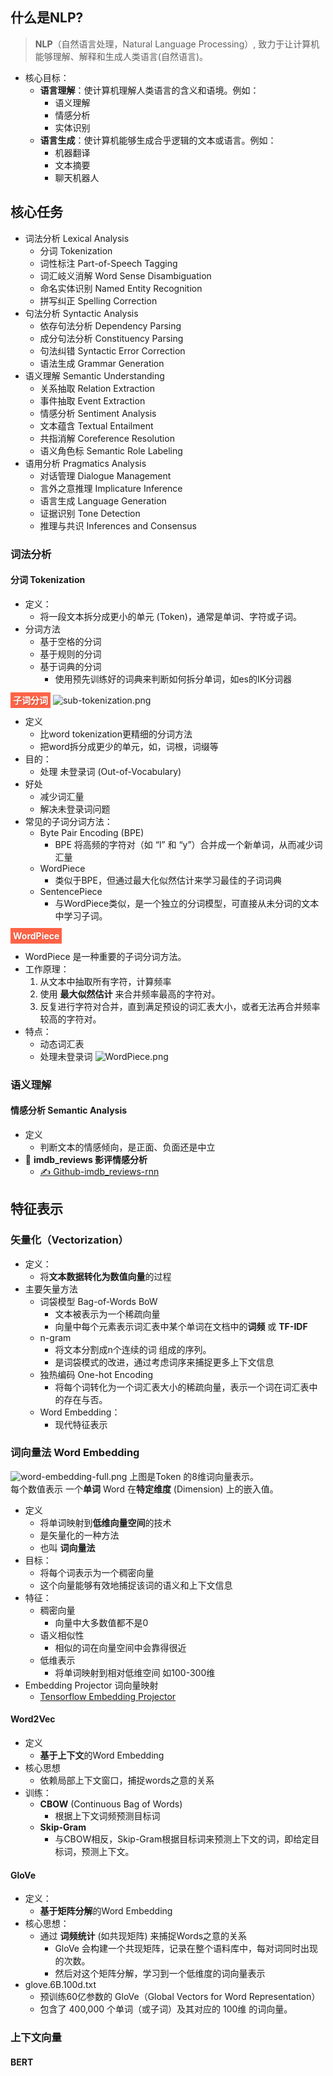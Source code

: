 
## 什么是NLP?
> **NLP**（自然语言处理，Natural Language Processing）, 致力于让计算机能够理解、解释和生成人类语言(自然语言)。

- 核心目标：
	- **语言理解**：使计算机理解人类语言的含义和语境。例如：
		- 语义理解
		- 情感分析
		- 实体识别
	- **语言生成**：使计算机能够生成合乎逻辑的文本或语言。例如：
		- 机器翻译
		- 文本摘要
		- 聊天机器人


## 核心任务
- 词法分析 Lexical Analysis
	- 分词 Tokenization
	- 词性标注 Part-of-Speech Tagging
	- 词汇岐义消解 Word Sense Disambiguation
	- 命名实体识别 Named Entity Recognition
	- 拼写纠正 Spelling Correction
- 句法分析 Syntactic Analysis
	- 依存句法分析 Dependency Parsing
	- 成分句法分析 Constituency Parsing
	- 句法纠错 Syntactic Error Correction
	- 语法生成 Grammar Generation
- 语义理解 Semantic Understanding
	- 关系抽取 Relation Extraction
	- 事件抽取 Event Extraction
	- 情感分析 Sentiment Analysis
	- 文本蕴含 Textual Entailment
	- 共指消解 Coreference Resolution
	- 语义角色标 Semantic Role Labeling
- 语用分析 Pragmatics Analysis
	- 对话管理 Dialogue Management
	- 言外之意推理 Implicature Inference
	- 语言生成 Language Generation
	- 证据识别 Tone Detection
	- 推理与共识 Inferences and Consensus

### 词法分析
#### 分词 Tokenization
- 定义：
	- 将一段文本拆分成更小的单元 (Token)，通常是单词、字符或子词。
- 分词方法
	- 基于空格的分词
	- 基于规则的分词
	- 基于词典的分词
		- 使用预先训练好的词典来判断如何拆分单词，如es的IK分词器


<font style="background-color:tomato; color:white; padding:4px; text-shadow: 1px 1px 2px rgba(0,0,0,0.2);font-weight: bold;">子词分词</font>
![sub-tokenization.png](../images/sub-tokenization.png)
- 定义
	- 比word tokenization更精细的分词方法
	- 把word拆分成更少的单元，如，词根，词缀等
- 目的：
	- 处理 未登录词 (Out-of-Vocabulary)
- 好处
	- 减少词汇量
	- 解决未登录词问题
- 常见的子词分词方法：
	- Byte Pair Encoding (BPE)
		- BPE 将高频的字符对（如 “l” 和 “y”）合并成一个新单词，从而减少词汇量
	- WordPiece
		- 类似于BPE，但通过最大化似然估计来学习最佳的子词词典
	- SentencePiece
		- 与WordPiece类似，是一个独立的分词模型，可直接从未分词的文本中学习子词。
	
<font style="background-color:tomato; color:white; padding:4px; text-shadow: 1px 1px 2px rgba(0,0,0,0.2);font-weight: bold;">WordPiece</font>
- WordPiece 是一种重要的子词分词方法。
- 工作原理：
	1. 从文本中抽取所有字符，计算频率
	2. 使用 **最大似然估计** 来合并频率最高的字符对。
	3. 反复进行字符对合并，直到满足预设的词汇表大小，或者无法再合并频率较高的字符对。
- 特点：
	- 动态词汇表
	- 处理未登录词
![WordPiece.png](../images/WordPiece.png)

### 语义理解
#### 情感分析 Semantic Analysis
 
- 定义
	- 判断文本的情感倾向，是正面、负面还是中立
- 🌰 **imdb_reviews 影评情感分析**  
	- [✍️ Github-imdb_reviews-rnn](https://github.com/jimmy-pink/colab-machinelearning-playground/blob/main/tensorflow/nlp-imdb_reviews-rnn.ipynb)

## 特征表示

### **矢量化（Vectorization）**
- 定义：
	- 将**文本数据转化为数值向量**的过程
- 主要矢量方法
	- 词袋模型 Bag-of-Words BoW
		- 文本被表示为一个稀疏向量
		- 向量中每个元素表示词汇表中某个单词在文档中的**词频** 或 **TF-IDF**
	- n-gram
		- 将文本分割成n个连续的词 组成的序列。
		- 是词袋模式的改进，通过考虑词序来捕捉更多上下文信息
	- 独热编码 One-hot Encoding
		- 将每个词转化为一个词汇表大小的稀疏向量，表示一个词在词汇表中的存在与否。
	- Word Embedding：
		- 现代特征表示

### 词向量法 Word Embedding
![word-embedding-full.png](../images/word-embedding-full.png)
上图是Token 的8维词向量表示。  
每个数值表示 一个**单词** Word 在**特定维度** (Dimension) 上的嵌入值。

- 定义
	- 将单词映射到**低维向量空间**的技术
	- 是矢量化的一种方法
	- 也叫 **词向量法** 
- 目标：
	- 将每个词表示为一个稠密向量
	- 这个向量能够有效地捕捉该词的语义和上下文信息
- 特征：
	- 稠密向量
		- 向量中大多数值都不是0
	- 语义相似性
		- 相似的词在向量空间中会靠得很近
	- 低维表示
		- 将单词映射到相对低维空间 如100-300维
- Embedding Projector 词向量映射
	- [Tensorflow Embedding Projector](https://projector.tensorflow.org/)
#### Word2Vec
- 定义
	- **基于上下文**的Word Embedding
- 核心思想
	- 依赖局部上下文窗口，捕捉words之意的关系
- 训练：
	- **CBOW** (Continuous Bag of Words)
		- 根据上下文词频预测目标词
	- **Skip-Gram**
		- 与CBOW相反，Skip-Gram根据目标词来预测上下文的词，即给定目标词，预测上下文。
#### GloVe
- 定义：
	- **基于矩阵分解**的Word Embedding
- 核心思想：
	- 通过 **词频统计** (如共现矩阵) 来捕捉Words之意的关系
		- GloVe 会构建一个共现矩阵，记录在整个语料库中，每对词同时出现的次数。
		- 然后对这个矩阵分解，学习到一个低维度的词向量表示
- glove.6B.100d.txt
	- 预训练60亿参数的 GloVe（Global Vectors for Word Representation）
	- 包含了 400,000 个单词（或子词）及其对应的 100维 的词向量。

### 上下文向量

#### BERT
